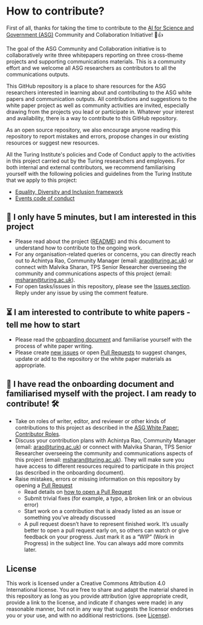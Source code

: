 # How to contribute?

First of all, thanks for taking the time to contribute to the [AI for Science and Government (ASG)](https://www.turing.ac.uk/research/asg) Community and Collaboration Initiative! 🎉👍

The goal of the ASG Community and Collaboration initiative is to collaboratively write three whitepapers reporting on three cross-theme projects and supporting communications materials.
This is a community effort and we welcome all ASG researchers as contributors to all the communications outputs. 

This GitHub repository is a place to share resources for the ASG researchers interested in learning about and contributing to the ASG white papers and communication outputs.
All contributions and suggestions to the white paper project as well as community activities are invited, especially drawing from the projects you lead or participate in.
Whatever your interest and availability, there is a way to contribute to this GitHub repository.

As an open source repository, we also encourage anyone reading this repository to report mistakes and errors, propose changes in our existing resources or suggest new resources.

All the Turing Institute's policies and Code of Conduct apply to the activities in this project carried out by the Turing researchers and employees.
For both internal and external contributors, we recommend familiarising yourself with the following policies and guidelines from the Turing Institute that we apply to this project:
- [Equality, Diversity and Inclusion framework](https://www.turing.ac.uk/about-us/equality-diversity-and-inclusion/EDI-framework)
- [Events code of conduct](https://www.turing.ac.uk/events/policies-and-guidelines) 

🏃 I only have 5 minutes, but I am interested in this project
---
- Please read about the project ([README](./README.md)) and this document to understand how to contribute to the ongoing work.
- For any organisation-related queries or concerns, you can directly reach out to Achintya Rao, Community Manager (email: arao@turing.ac.uk) or connect with Malvika Sharan, TPS Senior Researcher overseeing the community and communications aspects of this project (email: msharan@turing.ac.uk).
- For open tasks/issues in this repository, please see the [Issues section](https://github.com/alan-turing-institute/asg-community/issues).
Reply under any issue by using the comment feature.

⏳ I am interested to contribute to white papers - tell me how to start
---

- Please read the [onboarding document](./onboarding.md) and familiarise yourself with the process of white paper writing.
- Please create [new issues](https://github.com/alan-turing-institute/asg-community/issues/new) or open [Pull Requests](https://github.com/alan-turing-institute/asg-community/pulls) to suggest changes, update or add to the repository or the white paper materials as appropriate.

🎉 I have read the onboarding document and familiarised myself with the project. I am ready to contribute! 🛠
---

- Take on roles of writer, editor, and reviewer or other kinds of contributions to this project as described in the [ASG White Paper: Contributor Roles](./asg-white-papers/contributor-roles.md).
- Discuss your contribution plans with Achintya Rao, Community Manager (email: arao@turing.ac.uk) or connect with Malvika Sharan, TPS Senior Researcher overseeing the community and communications aspects of this project (email: msharan@turing.ac.uk). They will make sure you have access to different resources required to participate in this project (as described in the onboarding document).
- Raise mistakes, errors or missing information on this repository by opening a [Pull Request](https://github.com/fedenanni/HDS-DiscussionGroup/pulls)
  - Read details on [how to open a Pull Request](https://opensource.guide/how-to-contribute/#opening-a-pull-request)
  - Submit trivial fixes (for example, a typo, a broken link or an obvious error)
  - Start work on a contribution that is already listed as an issue or something you’ve already discussed
  - A pull request doesn’t have to represent finished work. It’s usually better to open a pull request early on, so others can watch or give feedback on your progress. Just mark it as a “WIP” (Work in Progress) in the subject line. You can always add more commits later.

License
---
This work is licensed under a Creative Commons Attribution 4.0 International license. 
You are free to share and adapt the material shared in this repository
as long as you provide attribution (give appropriate credit, provide a link to the license, 
and indicate if changes were made) in any reasonable manner, but not in any way that suggests the 
licensor endorses you or your use, and with no additional restrictions. (see [License](.LICENSE.md)).
